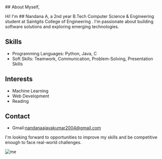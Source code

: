 <div><br class="Apple-interchange-newline">## About Myself,

Hi! I'm ## Nandana A, a 2nd year B.Tech Computer Science & Engineering student at Saintgits College of Engineering .  I'm passionate about building software solutions and exploring emerging technologies.

## Skills

* Programming Languages: Python, Java, C
* Soft Skills: Teamwork, Communication, Problem-Solving, Presentation Skills

## Interests

* Machine Learning
* Web Development
* Reading

## Contact

* Gmail:nandanaajayakumar2004@gmail.com

I'm looking forward to opportunities to improve my skills and be competitive enough to face real-world challenges. 

![me](https://github.com/Nandana-Ajayan/Nandana-Ajayan/assets/160465008/38e66c7e-0209-4bc5-b74a-d5aa0e669362)

